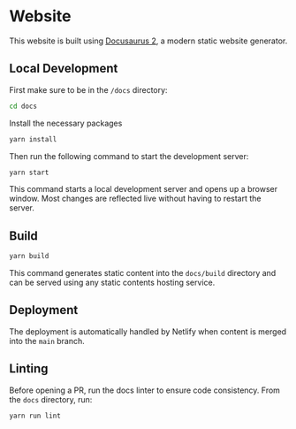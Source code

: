 # Website

This website is built using [Docusaurus 2](https://docusaurus.io/), a modern static website generator.

## Local Development

First make sure to be in the `/docs` directory:

```bash
cd docs
```

Install the necessary packages

```bash
yarn install
```

Then run the following command to start the development server:

``` bash
yarn start
```

This command starts a local development server and opens up a browser window.
Most changes are reflected live without having to restart the server.

## Build

```bash
yarn build
```

This command generates static content into the `docs/build` directory and can be served using any static contents hosting service.

## Deployment

The deployment is automatically handled by Netlify when content is merged into the `main` branch.

## Linting

Before opening a PR, run the docs linter to ensure code consistency. From the `docs` directory, run:

```bash
yarn run lint
```